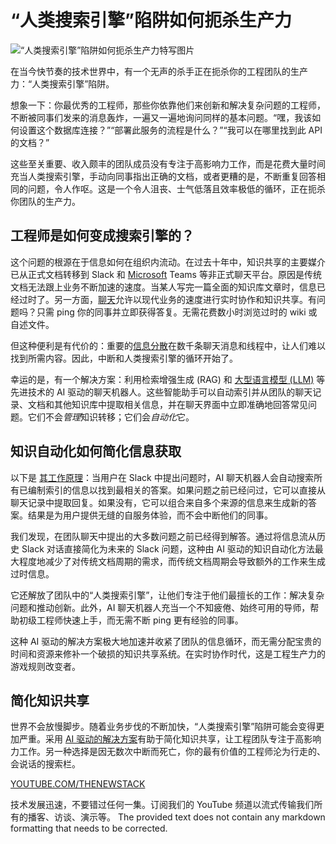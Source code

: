 # “人类搜索引擎”陷阱如何扼杀生产力

![“人类搜索引擎”陷阱如何扼杀生产力特写图片](https://cdn.thenewstack.io/media/2024/06/78b9c440-human-search-engine-trap-1024x576.jpg)

在当今快节奏的技术世界中，有一个无声的杀手正在扼杀你的工程团队的生产力：“人类搜索引擎”陷阱。

想象一下：你最优秀的工程师，那些你依靠他们来创新和解决复杂问题的工程师，不断被同事们发来的消息轰炸，一遍又一遍地询问同样的基本问题。“嘿，我该如何设置这个数据库连接？”“部署此服务的流程是什么？”“我可以在哪里找到此 API 的文档？”

这些至关重要、收入颇丰的团队成员没有专注于高影响力工作，而是花费大量时间充当人类搜索引擎，手动向同事指出正确的文档，或者更糟的是，不断重复回答相同的问题，令人作呕。这是一个令人沮丧、士气低落且效率极低的循环，正在扼杀你团队的生产力。

## 工程师是如何变成搜索引擎的？

这个问题的根源在于信息如何在组织内流动。在过去十年中，知识共享的主要媒介已从正式文档转移到 Slack 和 [Microsoft](https://news.microsoft.com/?utm_content=inline+mention) Teams 等非正式聊天平台。原因是传统文档无法跟上业务不断加速的速度。当某人写完一篇全面的知识库文章时，信息已经过时了。另一方面，[聊天](https://thenewstack.io/chat-is-the-new-query/)允许以现代业务的速度进行实时协作和知识共享。有问题吗？只需 ping 你的同事并立即获得答复。无需花费数小时浏览过时的 wiki 或自述文件。

但这种便利是有代价的：重要的[信息分散](https://thenewstack.io/tool-fragmentation-is-there-a-fix/)在数千条聊天消息和线程中，让人们难以找到所需内容。因此，中断和人类搜索引擎的循环开始了。

幸运的是，有一个解决方案：利用检索增强生成 (RAG) 和 [大型语言模型 (LLM)](https://thenewstack.io/llm/) 等先进技术的 AI 驱动的聊天机器人。这些智能助手可以自动索引并从团队的聊天记录、文档和其他知识库中提取相关信息，并在聊天界面中立即准确地回答常见问题。它们不会*管理*知识转移；它们会*自动化*它。

## 知识自动化如何简化信息获取

以下是 [其工作原理](https://thenewstack.io/simplifying-chatbot-development-for-the-information-age/)：当用户在 Slack 中提出问题时，AI 聊天机器人会自动搜索所有已编制索引的信息以找到最相关的答案。如果问题之前已经问过，它可以直接从聊天记录中提取回复。如果没有，它可以组合来自多个来源的信息来生成新的答案。结果是为用户提供无缝的自服务体验，而不会中断他们的同事。

我们发现，在团队聊天中提出的大多数问题之前已经得到解答。通过将信息流从历史 Slack 对话直接简化为未来的 Slack 问题，这种由 AI 驱动的知识自动化方法最大程度地减少了对传统文档周期的需求，而传统文档周期会导致额外的工作来生成过时信息。

它还解放了团队中的“人类搜索引擎”，让他们专注于他们最擅长的工作：解决复杂问题和推动创新。此外，AI 聊天机器人充当一个不知疲倦、始终可用的导师，帮助初级工程师快速上手，而无需不断 ping 更有经验的同事。

这种 AI 驱动的解决方案极大地加速并收紧了团队的信息循环，而无需分配宝贵的时间和资源来修补一个破损的知识共享系统。在实时协作时代，这是工程生产力的游戏规则改变者。

## 简化知识共享

世界不会放慢脚步。随着业务步伐的不断加快，“人类搜索引擎”陷阱可能会变得更加严重。采用 [AI 驱动的解决方案](https://thenewstack.io/how-an-ai-chatbot-can-boost-developer-productivity/)有助于简化知识共享，让工程团队专注于高影响力工作。另一种选择是因无数次中断而死亡，你的最有价值的工程师沦为行走的、会说话的搜索栏。

[YOUTUBE.COM/THENEWSTACK](https://www.youtube.com/channel/UC0r22z_3p_8h201e0_n_97g)

技术发展迅速，不要错过任何一集。订阅我们的 YouTube 频道以流式传输我们所有的播客、访谈、演示等。
The provided text does not contain any markdown formatting that needs to be corrected.